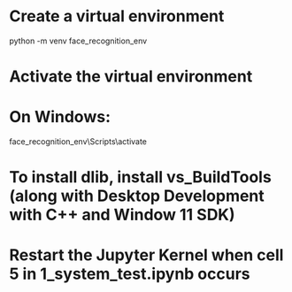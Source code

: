 # Create a virtual environment
python -m venv face_recognition_env

# Activate the virtual environment
# On Windows:
face_recognition_env\Scripts\activate

# To install dlib, install vs_BuildTools (along with Desktop Development with C++ and Window 11 SDK)

# Restart the Jupyter Kernel when cell 5 in 1_system_test.ipynb occurs